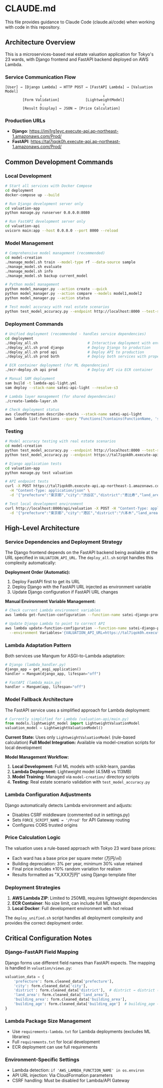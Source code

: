 # CLAUDE.md

This file provides guidance to Claude Code (claude.ai/code) when working with code in this repository.

## Architecture Overview

This is a microservices-based real estate valuation application for Tokyo's 23 wards, with Django frontend and FastAPI backend deployed on AWS Lambda.

### Service Communication Flow
```
[User] → [Django Lambda] → HTTP POST → [FastAPI Lambda] → [Valuation Model]
                ↓                            ↓
        [Form Validation]            [LightweightModel]
                ↓                            ↓
        [Result Display] ← JSON ← [Price Calculation]
```

### Production URLs
- **Django**: https://imi1rg1eyc.execute-api.ap-northeast-1.amazonaws.com/Prod/
- **FastAPI**: https://tal7iqok0h.execute-api.ap-northeast-1.amazonaws.com/Prod/

## Common Development Commands

### Local Development
```bash
# Start all services with Docker Compose
cd deployment
docker-compose up --build

# Run Django development server only
cd valuation-app
python manage.py runserver 0.0.0.0:8080

# Run FastAPI development server only  
cd valuation-api
uvicorn main:app --host 0.0.0.0 --port 8000 --reload
```

### Model Management
```bash
# Comprehensive model management (recommended)
cd model-creation
./manage_model.sh train --model-type rf --data-source sample
./manage_model.sh evaluate
./manage_model.sh info
./manage_model.sh backup current_model

# Python model management
python model_manager.py --action create --quick
python model_manager.py --action compare --models model1,model2
python model_manager.py --action status

# Test model accuracy with real estate scenarios
python test_model_accuracy.py --endpoint http://localhost:8000 --test-scenarios all
```

### Deployment Commands
```bash
# Unified deployment (recommended - handles service dependencies)
cd deployment
./deploy_all.sh                       # Interactive deployment with environment selection
./deploy_all.sh prod django           # Deploy Django to production
./deploy_all.sh prod api              # Deploy API to production
./deploy_all.sh prod both             # Deploy both services with proper sequencing

# ECR container deployment (for ML dependencies)
./ecr-deploy.sh api prod              # Deploy API via ECR container

# Manual SAM deployment
sam build -t lambda-api-light.yml
sam deploy --stack-name satei-api-light --resolve-s3

# Lambda layer management (for shared dependencies)
./create-lambda-layer.sh

# Check deployment status
aws cloudformation describe-stacks --stack-name satei-api-light
aws lambda list-functions --query "Functions[?contains(FunctionName, 'satei')].FunctionName"
```

### Testing
```bash
# Model accuracy testing with real estate scenarios
cd model-creation
python test_model_accuracy.py --endpoint http://localhost:8000 --test-scenarios all
python test_model_accuracy.py --endpoint https://tal7iqok0h.execute-api.ap-northeast-1.amazonaws.com/Prod --test-scenarios premium

# Django application tests
cd valuation-app
python manage.py test valuation

# API endpoint tests
curl -X POST https://tal7iqok0h.execute-api.ap-northeast-1.amazonaws.com/Prod/api/valuation \
  -H "Content-Type: application/json" \
  -d '{"prefecture":"東京都","city":"渋谷区","district":"恵比寿","land_area":100,"building_area":80,"building_age":10}'

# Test local development environment
curl http://localhost:8000/api/valuation -X POST -H "Content-Type: application/json" \
  -d '{"prefecture":"東京都","city":"港区","district":"六本木","land_area":150,"building_area":120,"building_age":5}'
```

## High-Level Architecture

### Service Dependencies and Deployment Strategy
The Django frontend depends on the FastAPI backend being available at the URL specified in `VALUATION_API_URL`. The `deploy_all.sh` script handles this complexity automatically:

**Deployment Order (Automatic):**
1. Deploy FastAPI first to get its URL
2. Deploy Django with the FastAPI URL injected as environment variable
3. Update Django configuration if FastAPI URL changes

**Manual Environment Variable Management:**
```bash
# Check current Lambda environment variables
aws lambda get-function-configuration --function-name satei-django-prod --query 'Environment.Variables'

# Update Django Lambda to point to correct API
aws lambda update-function-configuration --function-name satei-django-prod \
  --environment Variables='{VALUATION_API_URL=https://tal7iqok0h.execute-api.ap-northeast-1.amazonaws.com/Prod,...}'
```

### Lambda Adaptation Pattern
Both services use Mangum for ASGI-to-Lambda adaptation:
```python
# Django (lambda_handler.py)
django_app = get_asgi_application()
handler = Mangum(django_app, lifespan="off")

# FastAPI (lambda_main.py)  
handler = Mangum(app, lifespan="off")
```

### Model Fallback Architecture
The FastAPI service uses a simplified approach for Lambda deployment:
```python
# Currently simplified for Lambda (valuation-api/main.py)
from models.lightweight_model import LightweightValuationModel
valuation_model = LightweightValuationModel()
```

**Current State:** Uses only `LightweightValuationModel` (rule-based calculation)
**Full Model Integration:** Available via model-creation scripts for local development

**Model Management Workflow:**
1. **Local Development:** Full ML models with scikit-learn, pandas
2. **Lambda Deployment:** Lightweight model (4.5MB vs 113MB)
3. **Model Training:** Managed via `model-creation/` directory scripts
4. **Testing:** Real estate scenario validation with `test_model_accuracy.py`

### Lambda Configuration Adjustments
Django automatically detects Lambda environment and adjusts:
- Disables CSRF middleware (commented out in settings.py)
- Sets `FORCE_SCRIPT_NAME = '/Prod'` for API Gateway routing
- Configures CORS trusted origins

### Price Calculation Logic
The valuation uses a rule-based approach with Tokyo 23 ward base prices:
- Each ward has a base price per square meter (万円/㎡)
- Building depreciation: 3% per year, minimum 30% value retained
- Final price includes ±10% random variation for realism
- Results formatted as "X,XXX万円" using Django template filter

### Deployment Strategies
1. **AWS Lambda ZIP**: Limited to 250MB, requires lightweight dependencies
2. **ECR Container**: No size limit, can include full ML stack
3. **Local Docker**: Full development environment with hot reload

The `deploy_unified.sh` script handles all deployment complexity and provides the correct deployment order.

## Critical Configuration Notes

### Django-FastAPI Field Mapping
Django forms use different field names than FastAPI expects. The mapping is handled in `valuation/views.py`:
```python
valuation_data = {
    'prefecture': form.cleaned_data['prefecture'],
    'city': form.cleaned_data['city'],
    'district': form.cleaned_data['district'],  # district → district (no change)
    'land_area': form.cleaned_data['land_area'],
    'building_area': form.cleaned_data['building_area'],
    'building_age': form.cleaned_data['building_age']  # building_age → building_age (no change)
}
```

### Lambda Package Size Management
- Use `requirements-lambda.txt` for Lambda deployments (excludes ML libraries)
- Full `requirements.txt` for local development
- ECR deployment can use full requirements

### Environment-Specific Settings
- Lambda detection: `if 'AWS_LAMBDA_FUNCTION_NAME' in os.environ`
- API URL injection: Via CloudFormation parameters
- CSRF handling: Must be disabled for Lambda/API Gateway